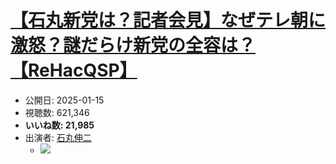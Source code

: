 # [【石丸新党は？記者会見】なぜテレ朝に激怒？謎だらけ新党の全容は？【ReHacQSP】](https://www.youtube.com/watch?v=lM0cVpbgv5w)
-   公開日: 2025-01-15
-   視聴数: 621,346
-   **いいね数: 21,985**
-   出演者: [石丸伸二](/rehacq_fan/people/石丸伸二 "wikilink")
    - [![](https://img.youtube.com/vi/lM0cVpbgv5w/hqdefault.jpg)](https://www.youtube.com/watch?v=lM0cVpbgv5w)
